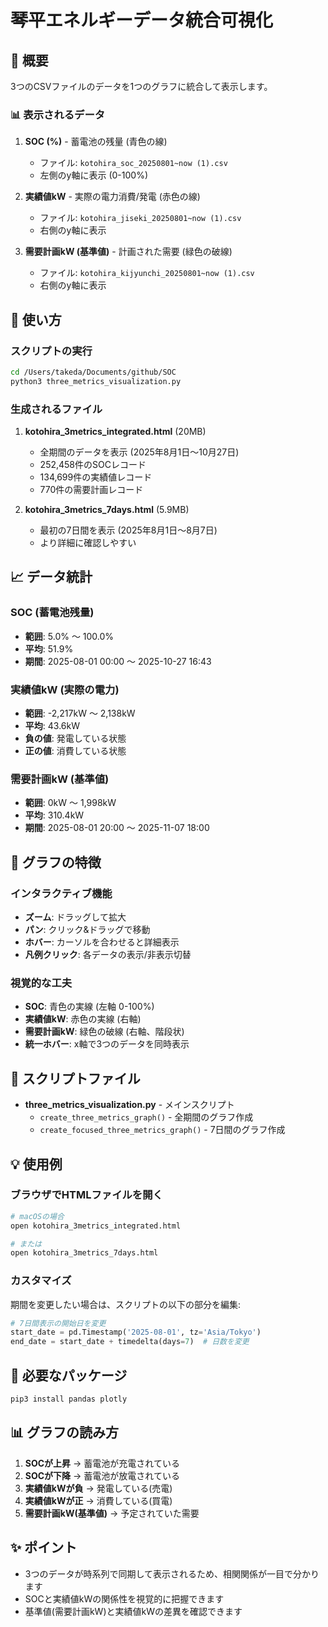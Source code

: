 # 琴平エネルギーデータ統合可視化

## 🎯 概要

3つのCSVファイルのデータを1つのグラフに統合して表示します。

### 📊 表示されるデータ

1. **SOC (%)** - 蓄電池の残量 (青色の線)
   - ファイル: `kotohira_soc_20250801~now (1).csv`
   - 左側のy軸に表示 (0-100%)

2. **実績値kW** - 実際の電力消費/発電 (赤色の線)
   - ファイル: `kotohira_jiseki_20250801~now (1).csv`
   - 右側のy軸に表示

3. **需要計画kW (基準値)** - 計画された需要 (緑色の破線)
   - ファイル: `kotohira_kijyunchi_20250801~now (1).csv`
   - 右側のy軸に表示

## 🚀 使い方

### スクリプトの実行

```bash
cd /Users/takeda/Documents/github/SOC
python3 three_metrics_visualization.py
```

### 生成されるファイル

1. **kotohira_3metrics_integrated.html** (20MB)
   - 全期間のデータを表示 (2025年8月1日～10月27日)
   - 252,458件のSOCレコード
   - 134,699件の実績値レコード
   - 770件の需要計画レコード

2. **kotohira_3metrics_7days.html** (5.9MB)
   - 最初の7日間を表示 (2025年8月1日～8月7日)
   - より詳細に確認しやすい

## 📈 データ統計

### SOC (蓄電池残量)
- **範囲**: 5.0% ～ 100.0%
- **平均**: 51.9%
- **期間**: 2025-08-01 00:00 ～ 2025-10-27 16:43

### 実績値kW (実際の電力)
- **範囲**: -2,217kW ～ 2,138kW
- **平均**: 43.6kW
- **負の値**: 発電している状態
- **正の値**: 消費している状態

### 需要計画kW (基準値)
- **範囲**: 0kW ～ 1,998kW
- **平均**: 310.4kW
- **期間**: 2025-08-01 20:00 ～ 2025-11-07 18:00

## 🎨 グラフの特徴

### インタラクティブ機能
- **ズーム**: ドラッグして拡大
- **パン**: クリック&ドラッグで移動
- **ホバー**: カーソルを合わせると詳細表示
- **凡例クリック**: 各データの表示/非表示切替

### 視覚的な工夫
- **SOC**: 青色の実線 (左軸 0-100%)
- **実績値kW**: 赤色の実線 (右軸)
- **需要計画kW**: 緑色の破線 (右軸、階段状)
- **統一ホバー**: x軸で3つのデータを同時表示

## 📝 スクリプトファイル

- **three_metrics_visualization.py** - メインスクリプト
  - `create_three_metrics_graph()` - 全期間のグラフ作成
  - `create_focused_three_metrics_graph()` - 7日間のグラフ作成

## 💡 使用例

### ブラウザでHTMLファイルを開く

```bash
# macOSの場合
open kotohira_3metrics_integrated.html

# または
open kotohira_3metrics_7days.html
```

### カスタマイズ

期間を変更したい場合は、スクリプトの以下の部分を編集:

```python
# 7日間表示の開始日を変更
start_date = pd.Timestamp('2025-08-01', tz='Asia/Tokyo')
end_date = start_date + timedelta(days=7)  # 日数を変更
```

## 🔧 必要なパッケージ

```bash
pip3 install pandas plotly
```

## 📊 グラフの読み方

1. **SOCが上昇** → 蓄電池が充電されている
2. **SOCが下降** → 蓄電池が放電されている
3. **実績値kWが負** → 発電している(売電)
4. **実績値kWが正** → 消費している(買電)
5. **需要計画kW(基準値)** → 予定されていた需要

## ✨ ポイント

- 3つのデータが時系列で同期して表示されるため、相関関係が一目で分かります
- SOCと実績値kWの関係性を視覚的に把握できます
- 基準値(需要計画kW)と実績値kWの差異を確認できます